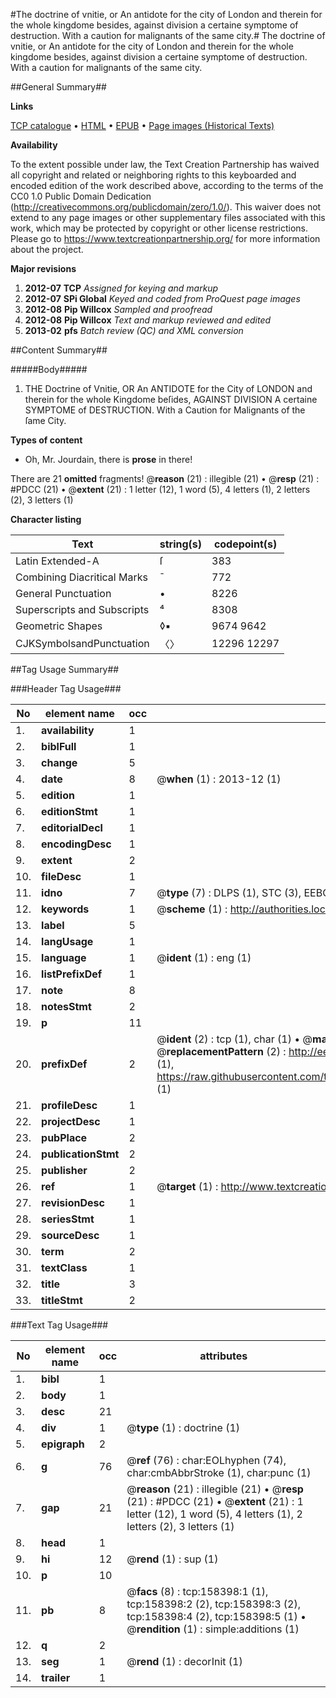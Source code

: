 #The doctrine of vnitie, or An antidote for the city of London and therein for the whole kingdome besides, against division a certaine symptome of destruction. With a caution for malignants of the same city.#
The doctrine of vnitie, or An antidote for the city of London and therein for the whole kingdome besides, against division a certaine symptome of destruction. With a caution for malignants of the same city.

##General Summary##

**Links**

[TCP catalogue](http://www.ota.ox.ac.uk/tcp/)  • 
[HTML](http://tei.it.ox.ac.uk/tcp/Texts-HTML/free/A81/A81590.html)  • 
[EPUB](http://tei.it.ox.ac.uk/tcp/Texts-EPUB/free/A81/A81590.epub) • 
[Page images (Historical Texts)](https://historicaltexts.jisc.ac.uk/eebo-99872510e)

**Availability**

To the extent possible under law, the Text Creation Partnership has waived all copyright and related or neighboring rights to this keyboarded and encoded edition of the work described above, according to the terms of the CC0 1.0 Public Domain Dedication (http://creativecommons.org/publicdomain/zero/1.0/). This waiver does not extend to any page images or other supplementary files associated with this work, which may be protected by copyright or other license restrictions. Please go to https://www.textcreationpartnership.org/ for more information about the project.

**Major revisions**

1. __2012-07__ __TCP__ *Assigned for keying and markup*
1. __2012-07__ __SPi Global__ *Keyed and coded from ProQuest page images*
1. __2012-08__ __Pip Willcox__ *Sampled and proofread*
1. __2012-08__ __Pip Willcox__ *Text and markup reviewed and edited*
1. __2013-02__ __pfs__ *Batch review (QC) and XML conversion*

##Content Summary##

#####Body#####

1. THE Doctrine of Vnitie, OR An ANTIDOTE for the City of LONDON and therein for the whole Kingdome beſides, AGAINST DIVISION A certaine SYMPTOME of DESTRUCTION. With a Caution for Malignants of the ſame City.

**Types of content**

  * Oh, Mr. Jourdain, there is **prose** in there!

There are 21 **omitted** fragments! 
 @__reason__ (21) : illegible (21)  •  @__resp__ (21) : #PDCC (21)  •  @__extent__ (21) : 1 letter (12), 1 word (5), 4 letters (1), 2 letters (2), 3 letters (1)

**Character listing**


|Text|string(s)|codepoint(s)|
|---|---|---|
|Latin Extended-A|ſ|383|
|Combining             Diacritical Marks|̄|772|
|General Punctuation|•|8226|
|Superscripts             and Subscripts|⁴|8308|
|Geometric Shapes|◊▪|9674 9642|
|CJKSymbolsandPunctuation|〈〉|12296 12297|

##Tag Usage Summary##

###Header Tag Usage###

|No|element name|occ|attributes|
|---|---|---|---|
|1.|__availability__|1||
|2.|__biblFull__|1||
|3.|__change__|5||
|4.|__date__|8| @__when__ (1) : 2013-12 (1)|
|5.|__edition__|1||
|6.|__editionStmt__|1||
|7.|__editorialDecl__|1||
|8.|__encodingDesc__|1||
|9.|__extent__|2||
|10.|__fileDesc__|1||
|11.|__idno__|7| @__type__ (7) : DLPS (1), STC (3), EEBO-CITATION (1), PROQUEST (1), VID (1)|
|12.|__keywords__|1| @__scheme__ (1) : http://authorities.loc.gov/ (1)|
|13.|__label__|5||
|14.|__langUsage__|1||
|15.|__language__|1| @__ident__ (1) : eng (1)|
|16.|__listPrefixDef__|1||
|17.|__note__|8||
|18.|__notesStmt__|2||
|19.|__p__|11||
|20.|__prefixDef__|2| @__ident__ (2) : tcp (1), char (1)  •  @__matchPattern__ (2) : ([0-9\-]+):([0-9IVX]+) (1), (.+) (1)  •  @__replacementPattern__ (2) : http://eebo.chadwyck.com/downloadtiff?vid=$1&page=$2 (1), https://raw.githubusercontent.com/textcreationpartnership/Texts/master/tcpchars.xml#$1 (1)|
|21.|__profileDesc__|1||
|22.|__projectDesc__|1||
|23.|__pubPlace__|2||
|24.|__publicationStmt__|2||
|25.|__publisher__|2||
|26.|__ref__|1| @__target__ (1) : http://www.textcreationpartnership.org/docs/. (1)|
|27.|__revisionDesc__|1||
|28.|__seriesStmt__|1||
|29.|__sourceDesc__|1||
|30.|__term__|2||
|31.|__textClass__|1||
|32.|__title__|3||
|33.|__titleStmt__|2||


###Text Tag Usage###

|No|element name|occ|attributes|
|---|---|---|---|
|1.|__bibl__|1||
|2.|__body__|1||
|3.|__desc__|21||
|4.|__div__|1| @__type__ (1) : doctrine (1)|
|5.|__epigraph__|2||
|6.|__g__|76| @__ref__ (76) : char:EOLhyphen (74), char:cmbAbbrStroke (1), char:punc (1)|
|7.|__gap__|21| @__reason__ (21) : illegible (21)  •  @__resp__ (21) : #PDCC (21)  •  @__extent__ (21) : 1 letter (12), 1 word (5), 4 letters (1), 2 letters (2), 3 letters (1)|
|8.|__head__|1||
|9.|__hi__|12| @__rend__ (1) : sup (1)|
|10.|__p__|10||
|11.|__pb__|8| @__facs__ (8) : tcp:158398:1 (1), tcp:158398:2 (2), tcp:158398:3 (2), tcp:158398:4 (2), tcp:158398:5 (1)  •  @__rendition__ (1) : simple:additions (1)|
|12.|__q__|2||
|13.|__seg__|1| @__rend__ (1) : decorInit (1)|
|14.|__trailer__|1||

